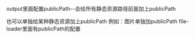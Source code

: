 output里面配置publicPath--会给所有静态资源路径前面加上publicPath

也可以单独给某种静态资源加上publicPath
    例如：图片单独加publicPath
    file-loader里面有publicPath的配置